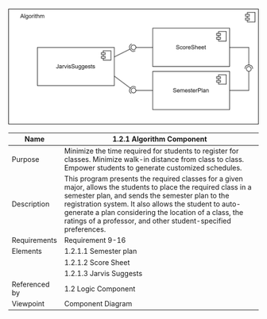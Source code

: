![Algorithm Component](TeamTwoFiles/AlgorithmComponentDiagram.svg)

| Name | 1.2.1 Algorithm Component |
| ----------- | ----------- |
| Purpose | Minimize the time required for students to register for classes. Minimize walk-in distance from class to class. Empower students to generate customized schedules.  |
| Description | This program presents the required classes for a given major, allows the students to place the required class in a semester plan, and sends the semester plan to the registration system. It also allows the student to auto-generate a plan considering the location of a class, the ratings of a professor, and other student-specified preferences. |
| Requirements | Requirement 9-16 |
| Elements | 1.2.1.1 Semester plan |
|  | 1.2.1.2 Score Sheet |
|  | 1.2.1.3 Jarvis Suggests  |
| Referenced by | 1.2 Logic Component  |
| Viewpoint | Component Diagram |
